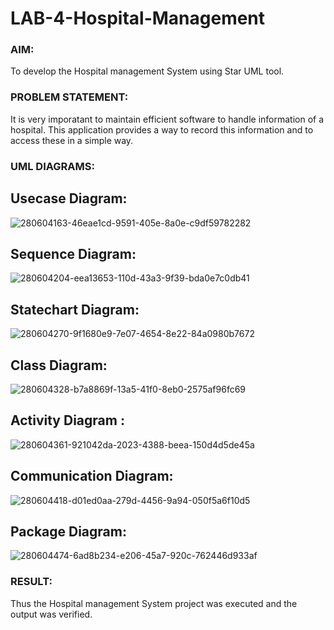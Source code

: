 # LAB-4-Hospital-Management
### AIM:
To develop the Hospital management System using Star UML tool.
### PROBLEM STATEMENT:
It is very imporatant to maintain efficient software to handle information of a hospital.
This application provides a way to record this information and to access these in a simple way.

### UML DIAGRAMS:
## Usecase Diagram:

![280604163-46eae1cd-9591-405e-8a0e-c9df59782282](https://github.com/user-attachments/assets/6ea78613-b39d-4a8a-8bd1-d5725a1092f0)

## Sequence Diagram:
![280604204-eea13653-110d-43a3-9f39-bda0e7c0db41](https://github.com/user-attachments/assets/1a1cbd9b-9f51-45ce-98a7-e8ea6b9a20b4)

## Statechart Diagram:
![280604270-9f1680e9-7e07-4654-8e22-84a0980b7672](https://github.com/user-attachments/assets/01ca359b-a8dd-4084-95c1-98509f984de4)

## Class Diagram:
![280604328-b7a8869f-13a5-41f0-8eb0-2575af96fc69](https://github.com/user-attachments/assets/a913c054-44ff-4165-99dc-3085b2beab05)

## Activity Diagram :
![280604361-921042da-2023-4388-beea-150d4d5de45a](https://github.com/user-attachments/assets/2d6181fc-e436-4adb-8221-2fbe6a055514)

## Communication Diagram:
![280604418-d01ed0aa-279d-4456-9a94-050f5a6f10d5](https://github.com/user-attachments/assets/c828542c-0ffb-43e2-8444-9925e30715d7)

## Package Diagram:
![280604474-6ad8b234-e206-45a7-920c-762446d933af](https://github.com/user-attachments/assets/a910990f-6f41-42c0-b041-87726cf4c037)



### RESULT:
Thus the Hospital management System project was executed and the output was verified.
